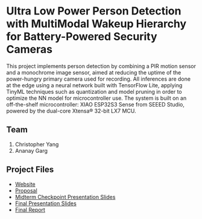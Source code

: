 # Ultra Low Power Person Detection with MultiModal Wakeup Hierarchy for Battery-Powered Security Cameras
This project implements person detection by combining a PIR motion sensor and a monochrome image sensor, aimed at reducing the uptime of the power-hungry primary camera used for recording. All inferences are done at the edge using a neural network built with TensorFlow Lite, applying TinyML techniques such as quantization and model pruning in order to optimize the NN model for microcontroller use. The system is built on an off-the-shelf microcontroller: XIAO ESP32S3 Sense from SEEED Studio, powered by the dual-core Xtensa® 32-bit LX7 MCU.

## Team
1. Christopher Yang
2. Ananay Garg

## Project Files

* [Website](https://ananayg.github.io/multimodal_intrusion_detection/)
* [Proposal](https://ananayg.github.io/multimodal_intrusion_detection/proposal)
* [Midterm Checkpoint Presentation Slides](http://)
* [Final Presentation Slides](http://)
* [Final Report](https://ananayg.github.io/multimodal_intrusion_detection/report)
